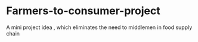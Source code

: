 # Farmers-to-consumer-project
A mini project idea , which eliminates the need to middlemen in food supply chain 
